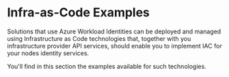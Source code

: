 # Infra-as-Code Examples

Solutions that use Azure Workload Identities can be deployed and managed using Infrastructure as Code technologies that, together with you infrastructure provider API services, should enable you to implement IAC for your nodes identity services.

You'll find in this section the examples available for such technologies.
